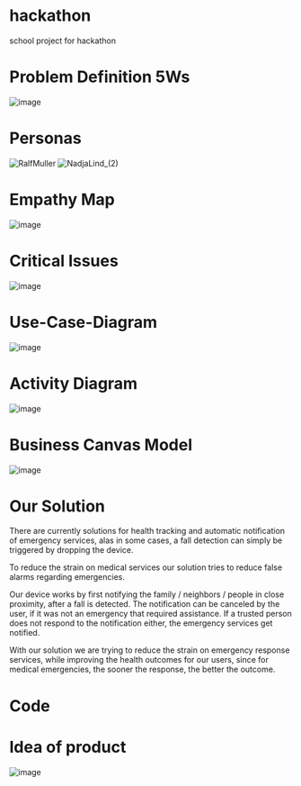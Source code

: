 # hackathon
school project for hackathon

# Problem Definition 5Ws
![image](https://github.com/user-attachments/assets/8ebde35f-9cae-4aa7-9121-6ccfe0a3c9de)

# Personas
![RalfMuller](https://github.com/user-attachments/assets/615beb49-a145-4a21-8cf6-64e6fd3a1472)
![NadjaLind_(2)](https://github.com/user-attachments/assets/7d2bfc4f-3b68-44d2-9e15-566071bd475e)

# Empathy Map
![image](https://github.com/user-attachments/assets/2065a45a-f0e0-404a-a63e-ee4d77e52c0e)

# Critical Issues
![image](https://github.com/user-attachments/assets/cdcd751d-138e-42d8-90ba-7d2f5ea55388)

# Use-Case-Diagram
![image](https://github.com/user-attachments/assets/f4dadfbc-46f6-458d-8a18-8728fe1c4f24)


# Activity Diagram
![image](https://github.com/user-attachments/assets/5e4e6f5a-bca3-48b0-90da-35b30aab8ed0)


# Business Canvas Model
![image](https://github.com/user-attachments/assets/fbdecba2-55cf-4e58-bb61-12466e12aabc)


# Our Solution
There are currently solutions for health tracking and automatic notification of emergency services, alas in some cases, a fall detection can simply be triggered by dropping the device.

To reduce the strain on medical services our solution tries to reduce false alarms regarding emergencies. 

Our device works by first notifying the family / neighbors / people in close proximity, after a fall is detected. The notification can be canceled by the user, if it was not an emergency that required assistance. If a trusted person does not respond to the notification either, the emergency services get notified.

With our solution we are trying to reduce the strain on emergency response services, while improving the health outcomes for our users, since for medical emergencies, the sooner the response, the better the outcome. 

# Code

# Idea of product
![image](https://github.com/user-attachments/assets/9a694787-2d66-411c-a87c-0f0dfb595dc6)


